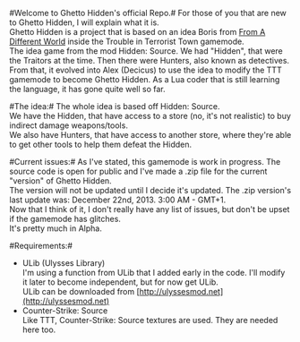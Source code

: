 #Welcome to Ghetto Hidden's official Repo.#
For those of you that are new to Ghetto Hidden, I will explain what it is.  
Ghetto Hidden is a project that is based on an idea Boris from [From A Different World](http://fadw.net) inside the Trouble in Terrorist Town gamemode.  
The idea game from the mod Hidden: Source. We had "Hidden", that were the Traitors at the time. Then there were Hunters, also known as detectives.  
From that, it evolved into Alex (Decicus) to use the idea to modify the TTT gamemode to become Ghetto Hidden. As a Lua coder that is still learning the language, it has gone quite well so far.  

#The idea:#
The whole idea is based off Hidden: Source.  
We have the Hidden, that have access to a store (no, it's not realistic) to buy indirect damage weapons/tools.  
We also have Hunters, that have access to another store, where they're able to get other tools to help them defeat the Hidden.  

#Current issues:#
As I've stated, this gamemode is work in progress. The source code is open for public and I've made a .zip file for the current "version" of Ghetto Hidden.  
The version will not be updated until I decide it's updated. The .zip version's last update was: December 22nd, 2013. 3:00 AM - GMT+1.  
Now that I think of it, I don't really have any list of issues, but don't be upset if the gamemode has glitches.  
It's pretty much in Alpha.  

#Requirements:#
* ULib (Ulysses Library)  
	I'm using a function from ULib that I added early in the code. I'll modify it later to become independent, but for now get ULib.  
	ULib can be downloaded from [http://ulyssesmod.net](http://ulyssesmod.net)  
* Counter-Strike: Source  
	Like TTT, Counter-Strike: Source textures are used. They are needed here too.  